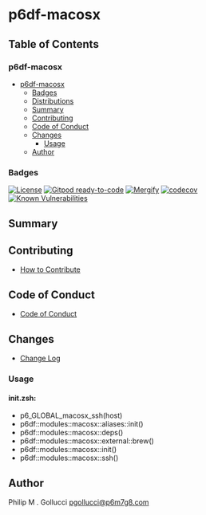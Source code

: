 # p6df-macosx

## Table of Contents


### p6df-macosx
- [p6df-macosx](#p6df-macosx)
  - [Badges](#badges)
  - [Distributions](#distributions)
  - [Summary](#summary)
  - [Contributing](#contributing)
  - [Code of Conduct](#code-of-conduct)
  - [Changes](#changes)
    - [Usage](#usage)
  - [Author](#author)

### Badges

[![License](https://img.shields.io/badge/License-Apache%202.0-yellowgreen.svg)](https://opensource.org/licenses/Apache-2.0)
[![Gitpod ready-to-code](https://img.shields.io/badge/Gitpod-ready--to--code-blue?logo=gitpod)](https://gitpod.io/#https://github.com/p6m7g8/p6df-macosx)
[![Mergify](https://img.shields.io/endpoint.svg?url=https://gh.mergify.io/badges/p6m7g8/p6df-macosx/&style=flat)](https://mergify.io)
[![codecov](https://codecov.io/gh/p6m7g8/p6df-macosx/branch/master/graph/badge.svg?token=14Yj1fZbew)](https://codecov.io/gh/p6m7g8/p6df-macosx)
[![Known Vulnerabilities](https://snyk.io/test/github/p6m7g8/p6df-macosx/badge.svg?targetFile=package.json)](https://snyk.io/test/github/p6m7g8/p6df-macosx?targetFile=package.json)

## Summary

## Contributing

- [How to Contribute](CONTRIBUTING.md)

## Code of Conduct

- [Code of Conduct](CODE_OF_CONDUCT.md)

## Changes

- [Change Log](CHANGELOG.md)

### Usage

#### init.zsh:

- p6_GLOBAL_macosx_ssh(host)
- p6df::modules::macosx::aliases::init()
- p6df::modules::macosx::deps()
- p6df::modules::macosx::external::brew()
- p6df::modules::macosx::init()
- p6df::modules::macosx::ssh()


## Author

Philip M . Gollucci <pgollucci@p6m7g8.com>
